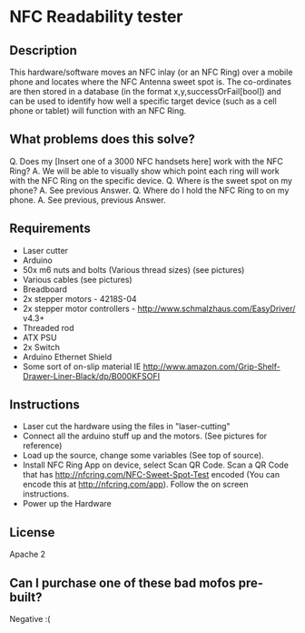 # NFC Readability tester

## Description
This hardware/software moves an NFC inlay (or an NFC Ring) over a mobile phone and locates where the NFC Antenna sweet spot is.  The co-ordinates are then stored in a database (in the format x,y,successOrFail[bool]) and can be used to identify how well a specific target device (such as a cell phone or tablet) will function with an NFC Ring.

## What problems does this solve?
Q. Does my [Insert one of a 3000 NFC handsets here] work with the NFC Ring?
A. We will be able to visually show which point each ring will work with the NFC Ring on the specific device.
Q. Where is the sweet spot on my phone?
A. See previous Answer.
Q. Where do I hold the NFC Ring to on my phone.
A. See previous, previous Answer.

## Requirements
* Laser cutter
* Arduino 
* 50x m6 nuts and bolts (Various thread sizes) (see pictures)
* Various cables (see pictures)
* Breadboard
* 2x stepper motors - 4218S-04
* 2x stepper motor controllers - http://www.schmalzhaus.com/EasyDriver/ v4.3+
* Threaded rod
* ATX PSU
* 2x Switch
* Arduino Ethernet Shield
* Some sort of on-slip material IE http://www.amazon.com/Grip-Shelf-Drawer-Liner-Black/dp/B000KFSOFI

## Instructions
* Laser cut the hardware using the files in "laser-cutting"
* Connect all the arduino stuff up and the motors. (See pictures for reference)
* Load up the source, change some variables (See top of source).
* Install NFC Ring App on device, select Scan QR Code.  Scan a QR Code that has http://nfcring.com/NFC-Sweet-Spot-Test encoded (You can encode this at http://nfcring.com/app).  Follow the on screen instructions.
* Power up the Hardware

## License
Apache 2

## Can I purchase one of these bad mofos pre-built?
Negative :(
